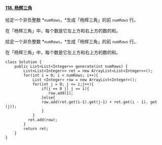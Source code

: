 #### [118. 杨辉三角](https://leetcode.cn/problems/pascals-triangle/)

给定一个非负整数 *`numRows`，*生成「杨辉三角」的前 *`numRows`* 行。

在「杨辉三角」中，每个数是它左上方和右上方的数的和。

给定一个非负整数 *`numRows`，*生成「杨辉三角」的前 *`numRows`* 行。

在「杨辉三角」中，每个数是它左上方和右上方的数的和。

```
class Solution {
    public List<List<Integer>> generate(int numRows) {
        List<List<Integer>> ret = new ArrayList<List<Integer>>();
        for(int i = 0; i < numRows; i++){
            List <Integer> row = new ArrayList<Integer>();
            for(int j = 0; j <= i;j++){
                if(j == 0 || j == i){
                   row.add(1);
                }else{
                row.add(ret.get(i-1).get(j-1) + ret.get(i - 1). get (j));
                }
            }
          ret.add(row);  
        }
        return ret;
    }
}

```

